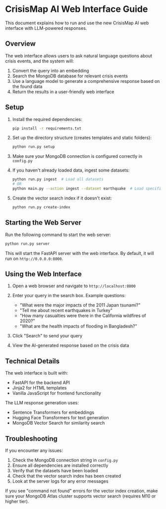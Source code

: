 # CrisisMap AI Web Interface Guide

This document explains how to run and use the new CrisisMap AI web interface with LLM-powered responses.

## Overview

The web interface allows users to ask natural language questions about crisis events, and the system will:
1. Convert the query into an embedding
2. Search the MongoDB database for relevant crisis events
3. Use a language model to generate a comprehensive response based on the found data
4. Return the results in a user-friendly web interface

## Setup

1. Install the required dependencies:
   ```bash
   pip install -r requirements.txt
   ```

2. Set up the directory structure (creates templates and static folders):
   ```bash
   python run.py setup
   ```

3. Make sure your MongoDB connection is configured correctly in `config.py`

4. If you haven't already loaded data, ingest some datasets:
   ```bash
   python run.py ingest  # Load all datasets
   # OR
   python main.py --action ingest --dataset earthquake  # Load specific dataset
   ```

5. Create the vector search index if it doesn't exist:
   ```bash
   python run.py create-index
   ```

## Starting the Web Server

Run the following command to start the web server:

```bash
python run.py server
```

This will start the FastAPI server with the web interface. By default, it will run on `http://0.0.0.0:8000`.

## Using the Web Interface

1. Open a web browser and navigate to `http://localhost:8000`

2. Enter your query in the search box. Example questions:
   - "What were the major impacts of the 2011 Japan tsunami?"
   - "Tell me about recent earthquakes in Turkey"
   - "How many casualties were there in the California wildfires of 2020?"
   - "What are the health impacts of flooding in Bangladesh?"

3. Click "Search" to send your query

4. View the AI-generated response based on the crisis data

## Technical Details

The web interface is built with:
- FastAPI for the backend API
- Jinja2 for HTML templates
- Vanilla JavaScript for frontend functionality

The LLM response generation uses:
- Sentence Transformers for embeddings
- Hugging Face Transformers for text generation
- MongoDB Vector Search for similarity search

## Troubleshooting

If you encounter any issues:

1. Check the MongoDB connection string in `config.py`
2. Ensure all dependencies are installed correctly
3. Verify that the datasets have been loaded
4. Check that the vector search index has been created
5. Look at the server logs for any error messages

If you see "command not found" errors for the vector index creation, make sure your MongoDB Atlas cluster supports vector search (requires M10 or higher tier). 